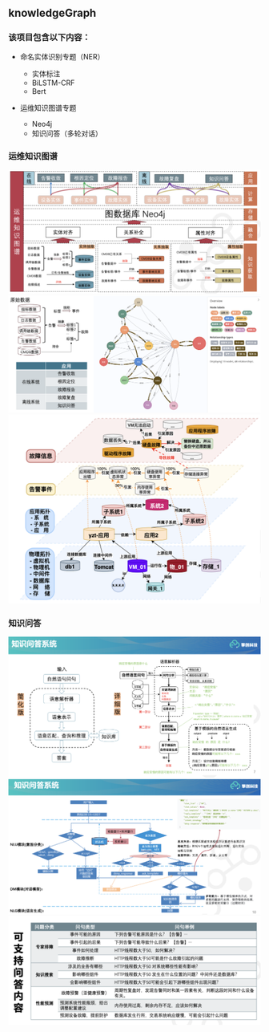 ## knowledgeGraph

### 该项目包含以下内容：

- 命名实体识别专题（NER）
  - 实体标注
  - BiLSTM-CRF
  - Bert

- 运维知识图谱专题
  - Neo4j
  - 知识问答（多轮对话）

### 运维知识图谱
![g1](./img/WechatIMG784.jpg)
![g2](./img/WechatIMG785.jpg)
![g3](./img/WechatIMG786.jpg)

### 知识问答
![g4](./img/WechatIMG787.jpg)
![g5](./img/WechatIMG789.jpg)
![g6](./img/WechatIMG788.jpg)

